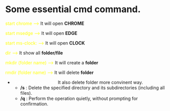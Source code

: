 # Some essential cmd command.

<span style="color:yellow">start chrome --> </span> It will open **CHROME**

<span style="color:yellow">start msedge --> </span> It will open **EDGE**

<span style="color:yellow">start ms-clock: --> </span> It will open **CLOCK**

<span style="color:yellow">dir --> </span> It show all **folder/file**

<span style="color:yellow">mkdir (folder name) --> </span> It will create a **folder**

<span style="color:yellow">rmdir (folder name) --> </span> It will delete **folder**

- <span style="color:white">rmdir /s /q "path" --></span> It also delete folder more convinent way.
    - **/s** : Delete the specified directory and its subdirectories (including all files).
    - **/q** : Perform the operation quietly, without prompting for confirmation.
